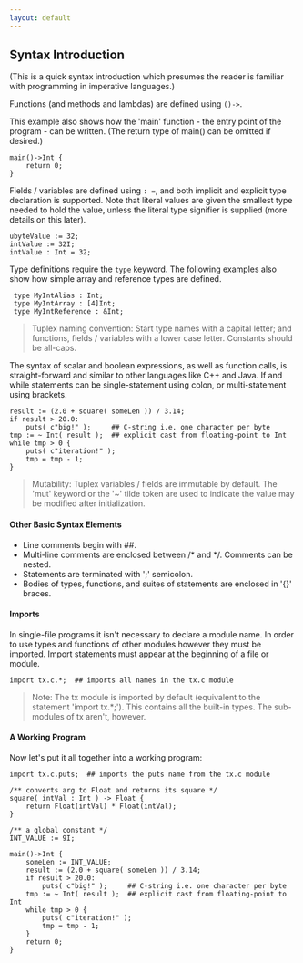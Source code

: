 ```yaml
---
layout: default
---
```

## Syntax Introduction

(This is a quick syntax introduction which presumes the reader is familiar with programming in imperative languages.)

Functions (and methods and lambdas) are defined using `()->`.

This example also shows how the 'main' function - the entry point of the program - can be written. (The return type of main() can be omitted if desired.)

    main()->Int {
        return 0;
    }


Fields / variables are defined using `: =`, and both implicit and explicit type declaration is supported. Note that literal values are given the smallest type needed to hold the value, unless the literal type signifier is supplied (more details on this later).

    ubyteValue := 32;
    intValue := 32I;
    intValue : Int = 32;


Type definitions require the `type` keyword. The following examples also show how simple array and reference types are defined.

     type MyIntAlias : Int;
     type MyIntArray : [4]Int;
     type MyIntReference : &Int;


> Tuplex naming convention: Start type names with a capital letter; and functions, fields / variables with a lower case letter. Constants should be all-caps.

The syntax of scalar and boolean expressions, as well as function calls, is straight-forward and similar to other languages like C++ and Java. If and while statements can be single-statement using colon, or multi-statement using brackets.

    result := (2.0 + square( someLen )) / 3.14;
    if result > 20.0:
        puts( c"big!" );     ## C-string i.e. one character per byte
    tmp := ~ Int( result );  ## explicit cast from floating-point to Int
    while tmp > 0 {
        puts( c"iteration!" );
        tmp = tmp - 1;
    }


> Mutability: Tuplex variables / fields are immutable by default. The 'mut' keyword or the '~' tilde token are used to indicate the value may be modified after initialization.


#### Other Basic Syntax Elements

- Line comments begin with ##.
- Multi-line comments are enclosed between /* and */. Comments can be nested.
- Statements are terminated with ';' semicolon.
- Bodies of types, functions, and suites of statements are enclosed in '{}' braces.


#### Imports

In single-file programs it isn't necessary to declare a module name. In order to use types and functions of other modules however they must be imported. Import statements must appear at the beginning of a file or module.

    import tx.c.*;  ## imports all names in the tx.c module

> Note: The tx module is imported by default (equivalent to the statement 'import tx.*;'). This contains all the built-in types. The sub-modules of tx aren't, however.


#### A Working Program

Now let's put it all together into a working program:

    import tx.c.puts;  ## imports the puts name from the tx.c module
    
    /** converts arg to Float and returns its square */
    square( intVal : Int ) -> Float {
        return Float(intVal) * Float(intVal);
    }
    
    /** a global constant */
    INT_VALUE := 9I;
    
    main()->Int {
        someLen := INT_VALUE;
        result := (2.0 + square( someLen )) / 3.14;
        if result > 20.0:
            puts( c"big!" );     ## C-string i.e. one character per byte
        tmp := ~ Int( result );  ## explicit cast from floating-point to Int
        while tmp > 0 {
            puts( c"iteration!" );
            tmp = tmp - 1;
        }
        return 0;
    }
